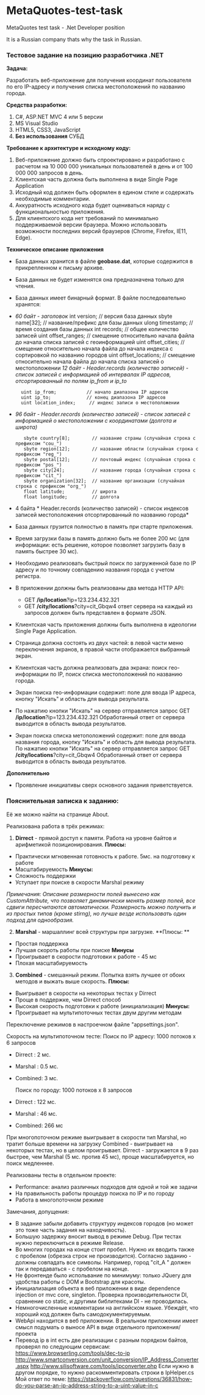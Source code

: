 # MetaQuotes-test-task
MetaQuotes test task - .Net Developer position

It is a Russian company thats why the task in Russian.

### Тестовое задание на позицию разработчика .NET

**Задача:**

Разработать веб-приложение для получения координат пользователя по его IP-адресу и получения списка местоположений по названию города.

**Средства разработки:**

1. C#, ASP.NET MVC 4 или 5 версии
2. MS Visual Studio
3. HTML5, CSS3, JavaScript
4. **Без использования** СУБД

**Требование к архитектуре и исходному коду:**

1. Веб-приложение должно быть спроектировано и разработано с расчетом на 10 000 000 уникальных пользователей в день и от 100 000 000 запросов в день.
2. Клиентская часть должна быть выполнена в виде Single Page Application
3. Исходный код должен быть оформлен в едином стиле и содержать необходимые комментарии.
4. Аккуратность исходного кода будет оцениваться наряду с функциональностью приложения.
5. Для клиентского кода нет требований по минимально поддерживаемой версии браузера. Можно использовать возможности последних версий браузеров (Chrome, Firefox, IE11, Edge).

**Техническое описание приложения**

* База данных хранится в файле **geobase.dat**, которые содержится в прикрепленном к письму архиве.
* База данных не будет изменятся она предназначена только для чтения.
* База данных имеет бинарный формат. В файле последовательно хранятся:
* *60 байт - заголовок*
        int   version;           // версия база данных
        sbyte name[32];          // название/префикс для базы данных
        ulong timestamp;         // время создания базы данных
        int   records;           // общее количество записей
        uint  offset_ranges;     // смещение относительно начала файла до начала списка записей с геоинформацией
        uint  offset_cities;     // смещение относительно начала файла до начала индекса с сортировкой по названию городов
        uint  offset_locations;  // смещение относительно начала файла до начала списка записей о местоположении
    *12 байт - Header.records (количество записей) - cписок записей с информацией об интервалах IP адресов, отсортированный по полям ip_from и ip_to*

        uint ip_from;           // начало диапазона IP адресов
        uint ip_to;             // конец диапазона IP адресов
        uint location_index;     // индекс записи о местоположении

*    *96 байт - Header.records (количество записей) - cписок записей с информацией о местоположении с координатами (долгота и широта)*

            sbyte country[8];        // название страны (случайная строка с префиксом "cou_")
            sbyte region[12];        // название области (случайная строка с префиксом "reg_")
            sbyte postal[12];        // почтовый индекс (случайная строка с префиксом "pos_")
            sbyte city[24];          // название города (случайная строка с префиксом "cit_")
            sbyte organization[32];  // название организации (случайная строка с префиксом "org_")
            float latitude;          // широта
            float longitude;         // долгота

*    4 байта * Header.records (количество записей) - список индексов записей местоположения отсортированный по названию города*

* База данных грузится полностью в память при старте приложения.
* Время загрузки базы в память должно быть не более 200 мс (для информации: есть решение, которое позволяет загрузить базу в память быстрее 30 мс).
* Необходимо реализовать быстрый поиск по загруженной базе по IP адресу и по точному совпадению названия города с учетом регистра.
* В приложении должны быть реализованы два метода HTTP API:
    - GET **/ip/location**?ip=123.234.432.321
    - GET **/city/locations**?city=cit_Gbqw4
    ответ сервера на каждый из запросов должен быть представлен в формате JSON.
* Клиентская часть приложения должны быть выполнена в идеологии Single Page Application.
* Страница должна состоять из двух частей: в левой части меню переключения экранов, в правой части отображается выбранный экран.
* Клиентская часть должна реализовать два экрана: поиск гео-информации по IP, поиск списка местоположений по названию города.
* Экран поиска гео-информации содержит: поле для ввода IP адреса, кнопку "Искать" и область для вывода результата.
* По нажатию кнопки "Искать" на сервер отправляется запрос GET **/ip/location**?ip=123.234.432.321
Обработанный ответ от сервера выводится в область вывода результатов.
* Экран поиска списка метоположений содержит: поле для ввода названия города, кнопку "Искать" и область для вывода результата.
По нажатию кнопки "Искать" на сервер отправляется запрос GET **/city/locations**?city=cit_Gbqw4
Обработанный ответ от сервера выводится в область вывода результатов.

**Дополнительно**
* Проявление инициативы сверх основного задания приветствуется.


### Пояснительная записка к заданию:
Её же можно найти на странице About.

Реализована работа в трёх режимах:
 1) **Dirrect** - прямой доступ к памяти. Работа на уровне байтов и арифметикой позиционирования.
**Плюсы:**
- Практически мгновенная готовность к работе. 5мс. на подготовку к работе
- Масштабируемость
**Минусы:**
- Сложность поддержки
- Уступает при поиске в скорости Marshal режиму

*Примечания: Описание размерности полей вынесено как CustomAttribute, что позволяет динамически менять размер полей, все сдвиги пересчитаются автоматически. Размерность можно получить и из простых типов (кроме stirng), но лучше везде использовать один подход для однообразия.*

 2) **Marshal** - маршаллинг всей структуры при загрузке.
**Плюсы: **
- Простая поддержка
- Лучшая скороть работы при поиске
**Минусы**
- Проигрывает в скорости подготовки к работе - 45 мс
- Плохая масштабируемость

3) **Сombined** - смешанный режим. Попытка взять лучшее от обоих методов и выжать выше скорость.
**Плюсы:**
- Выигрывает в скорости на некоторых тестах у Dirrect
- Проще в поддержке, чем Dirrect способ
- Высокая скорость подготовки к работе (инициализация)
**Минусы:**
- Проигрывает на мультипоточных тестах двум другим методам

Переключение режимов в настроечном файле "appsettings.json".

Скорость на мультипоточном тесте:
  Поиск по IP адресу: 1000 потоков x 6 запросов
- Dirrect : 2 мс.
- Marshal : 0.5 мс.
- Combined: 3 мс.

  Поиск по городу: 1000 потоков x 8 запросов
 - Dirrect : 122 мс.
 - Marshal : 46 мс.
 - Combined: 266 мс

При многопоточном режиме выигрывает в скорости тип Marshal, но тратит больше времени на загрузку
Combined - выигрывает на некоторых тестах, но в целом проигрывает.
Dirrect - загружается в 9 раз быстрее, чем Marshal (5 мс. против 45 мс), проще масштабируется, но поиск медленнее.


Реализованы тесты в отдельном проекте:
  - Performance: анализ различных подходов для одной и той же задачи
  - На правильность работы процедур поиска по IP и по городу
  - Работа в многопоточном режиме


Замечания, допущения:
- В задание забыли добавить структуру индексов городов (но может это тоже часть задания на находчивость).
- Большую задержку вносит вывод в режиме Debug. При тестах нужно переключиться в режиме Release.
- Во многих городах на конце стоит пробел. Нужно их вводить также с пробелом (обрезка строк не производится). Согласно заданию - должны совпадать все символы. Например, город "cit_A " должен так и передаваться - с пробелом на конце.
- Не фронтенде было испольвание по минимуму: только JQuery для удобства работы с DOM и Bootstrap для красоты.
- Инициализация объекта в веб приложении в виде dependence injection от mvc core, singleton. Проверка производительности DI, сравнение со static, и другими библитеками DI - не проводилась.
- Немногочисленные комментарии на английском языке. Убеждёт, что хороший код должен быть самодокументируемым.
- WebApi находится в веб приложении. В реальном приложении имеет смысл подумать о выносе API в виде отдельного приложения/проекта
- Перевод ip в int есть две реализации с разным порядком байтов, проверял по следующим сервисам:
    https://www.browserling.com/tools/dec-to-ip
    http://www.smartconversion.com/unit_conversion/IP_Address_Converter.aspx
    http://www.silisoftware.com/tools/ipconverter.php
  Если нужно в другом порядке, то нужно раскомментировать строки в IpHelper.cs
Мой ответ по теме: https://stackoverflow.com/questions/36831/how-do-you-parse-an-ip-address-string-to-a-uint-value-in-c 
